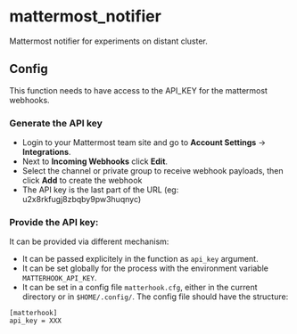 # mattermost_notifier


Mattermost notifier for experiments on distant cluster.


## Config

This function needs to have access to the API_KEY for the mattermost webhooks.

### Generate the API key

* Login to your Mattermost team site and go to **Account Settings** -> **Integrations**.
* Next to **Incoming Webhooks** click **Edit**.
* Select the channel or private group to receive webhook payloads, then click **Add** to create the webhook
* The API key is the last part of the URL (eg: u2x8rkfugj8zbqby9pw3huqnyc)


### Provide the API key:

It can be provided via different mechanism:

* It can be passed explicitely in the function as `api_key` argument.
* It can be set globally for the process with the environment variable `MATTERHOOK_API_KEY`.
* It can be set in a config file `matterhook.cfg`, either in the current directory or in `$HOME/.config/`. The config file should have the structure:

```config
[matterhook]
api_key = XXX
```
